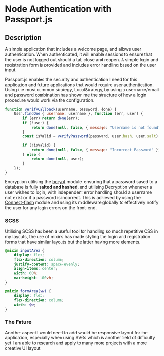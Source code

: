 # Node Authentication with Passport.js

## Description

A simple application that includes a welcome page, and allows user authentication. When authenticated, it will enable sessions to ensure that the user is not logged out should a tab close and reopen. A simple login and registration form is provided and includes error handling based on the user input.

Passport.js enables the security and authentication I need for this application and future applications that would require user authentication. Using the most common strategy, LocalStrategy, by using a username/email and password combination has shown me the structure of how a login procedure would work via the configuration.

```js
function verifyCallback(username, password, done) {
	User.findOne({ username: username }, function (err, user) {
		if (err) return done(err);
		if (!user) {
			return done(null, false, { message: "Username is not found" });
		}
		const isValid = verifyPassword(password, user.hash, user.salt);

		if (!isValid) {
			return done(null, false, { message: "Incorrect Password" });
		} else {
			return done(null, user);
		}
	});
}
```

Encryption utilising the [bcrypt](https://www.npmjs.com/package/bcrypt) module, ensuring that a password saved to a database is fully **salted and hashed**, and utilising Decryption whenever a user wishes to login, with independent error handling should a username not exist or if a password is incorrect. This is achieved by using the [Connect-flash](https://www.npmjs.com/package/connect-flash) module and using its middleware globally to effectively notify the user for any login errors on the front-end.

### SCSS

Utilising SCSS has been a useful tool for handling so much repetitive CSS in my layouts, the use of mixins has made styling the login and registration forms that have similar layouts but the latter having more elements.

```scss
@mixin inputArea {
	display: flex;
	flex-direction: column;
	justify-content: space-evenly;
	align-items: center;
	width: 60%;
	max-height: 100vh;
}

@mixin formArea($w) {
	display: flex;
	flex-direction: column;
	width: $w;
}
```

### The Future

Another aspect I would need to add would be responsive layout for the application, especially when using SVGs which is another field of difficulty yet I am able to research and apply to many more projects with a more creative UI layout.
